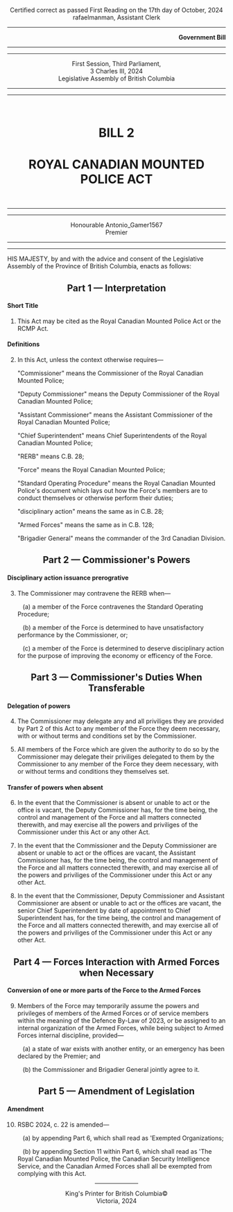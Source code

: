 <div align="center">

   Certified correct as passed First Reading on the 17th day of October, 2024  
   rafaelmanman, Assistant Clerk
   <hr>
   
</div>
<div align="right">

**Government Bill**

</div>

<div align="center">

<hr />
<hr />

First Session, Third Parliament,  
3 Charles III, 2024  
Legislative Assembly of British Columbia  

<hr />
<hr />

<br />

<h1>BILL 2</h1>
<h1>ROYAL CANADIAN MOUNTED POLICE ACT</h1>

<br />

<hr />
<hr />

Honourable Antonio_Gamer1567  
Premier

<hr />
<hr />

</div>

HIS MAJESTY, by and with the advice and consent of the Legislative Assembly of the Province of British Columbia, enacts as follows:

<div align="center">
<h2>Part 1 — Interpretation</h2>
</div>

#### Short Title

1. This Act may be cited as the Royal Canadian Mounted Police Act or the RCMP Act.

#### Definitions

2. In this Act, unless the context otherwise requires—
   
    "Commissioner" means the Commissioner of the Royal Canadian Mounted Police;

    "Deputy Commissioner" means the Deputy Commissioner of the Royal Canadian Mounted Police;

    "Assistant Commissioner" means the Assistant Commissioner of the Royal Canadian Mounted Police;

     "Chief Superintendent" means Chief Superintendents of the Royal Canadian Mounted Police;
   
    "RERB" means C.B. 28;

    "Force" means the Royal Canadian Mounted Police;

    "Standard Operating Procedure" means the Royal Canadian Mounted Police's document which lays out how the Force's members are to conduct themselves or otherwise perform their duties;

    "disciplinary action" means the same as in C.B. 28;

    "Armed Forces" means the same as in C.B. 128;

    "Brigadier General" means the commander of the 3rd Canadian Division.

<div align="center">
<h2>Part 2 — Commissioner's Powers</h2>
</div>

#### Disciplinary action issuance prerogrative

3. The Commissioner may contravene the RERB when—

    &nbsp;&nbsp;&nbsp;(a) a member of the Force contravenes the Standard Operating Procedure;

    &nbsp;&nbsp;&nbsp;(b) a member of the Force is determined to have unsatisfactory performance by the Commissioner, or;

    &nbsp;&nbsp;&nbsp;(c) a member of the Force is determined to deserve disciplinary action for the purpose of improving the economy or efficency of the Force.

<div align="center">
<h2>Part 3 — Commissioner's Duties When Transferable</h2>
</div>

#### Delegation of powers

4. The Commissioner may delegate any and all priviliges they are provided by Part 2 of this Act to any member of the Force they deem necessary, with or without terms and conditions set by the Commissioner.

5. All members of the Force which are given the authority to do so by the Commissioner may delegate their priviliges delegated to them by the Commissioner to any member of the Force they deem necessary, with or without terms and conditions they themselves set.

#### Transfer of powers when absent

6. In the event that the Commissioner is absent or unable to act or the office is vacant, the Deputy Commissioner has, for the time being, the control and management of the Force and all matters connected therewith, and may exercise all the powers and priviliges of the Commissioner under this Act or any other Act.

7. In the event that the Commissioner and the Deputy Commissioner are absent or unable to act or the offices are vacant, the Assistant Commissioner has, for the time being, the control and management of the Force and all matters connected therewith, and may exercise all of the powers and priviliges of the Commissioner under this Act or any other Act.

8. In the event that the Commissioner, Deputy Commissioner and Assistant Commissioner are absent or unable to act or the offices are vacant, the senior Chief Superintendent by date of appointment to Chief Superintendent has, for the time being, the control and management of the Force and all matters connected therewith, and may exercise all of the powers and priviliges of the Commissioner under this Act or any other Act.

<div align="center">
<h2>Part 4 — Forces Interaction with Armed Forces when Necessary</h2>
</div>

#### Conversion of one or more parts of the Force to the Armed Forces

9. Members of the Force may temporarily assume the powers and privileges of members of the Armed Forces or of service members within the meaning of the Defence By-Law of 2023, or be assigned to an internal organization of the Armed Forces, while being subject to Armed Forces internal discipline, provided— 

      &nbsp;&nbsp;&nbsp;(a) a state of war exists with another entity, or an emergency has been declared by the Premier; and
      
      &nbsp;&nbsp;&nbsp;(b) the Commissioner and Brigadier General jointly agree to it.

<div align="center">
<h2>Part 5 — Amendment of Legislation</h2>
</div>

#### Amendment

10. RSBC 2024, c. 22 is amended—

    &nbsp;&nbsp;&nbsp;(a) by appending Part 6, which shall read as 'Exempted Organizations;

    &nbsp;&nbsp;&nbsp;(b) by appending Section 11 within Part 6, which shall read as 'The Royal Canadian Mounted Police, the Canadian Security Intelligence Service, and the Canadian Armed Forces shall all be exempted from complying with this Act.

<div align="center">

<hr width="20%" />

King's Printer for British Columbia©  
Victoria, 2024

</div>
